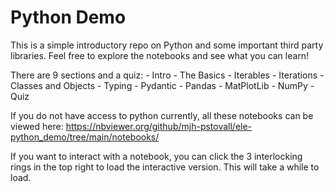 # Python Demo

This is a simple introductory repo on Python and some important third party libraries. Feel free to explore the notebooks and see what you can learn! 

There are 9 sections and a quiz:
    - Intro
    - The Basics
    - Iterables
    - Iterations
    - Classes and Objects
    - Typing
    - Pydantic
    - Pandas
    - MatPlotLib
    - NumPy
    - Quiz

If you do not have access to python currently, all these notebooks can be viewed here:
https://nbviewer.org/github/mjh-pstovall/ele-python_demo/tree/main/notebooks/

If you want to interact with a notebook, you can click the 3 interlocking rings in the top right to load the interactive version. This will take a while to load. 